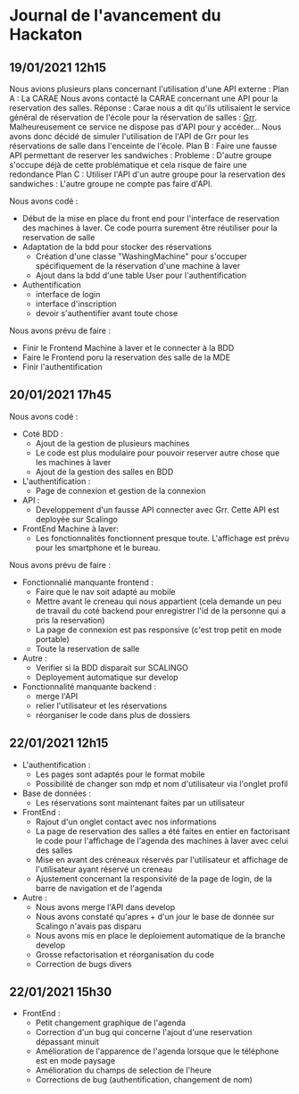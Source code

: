 # Journal de l'avancement du Hackaton

## 19/01/2021 12h15

Nous avions plusieurs plans concernant l'utilisation d'une API externe :
Plan A : La CARAE
    Nous avons contacté la CARAE concernant une API pour la reservation des salles.
    Réponse : Carae nous a dit qu'ils utilisaient le service général de réservation de l'école pour la réservation de salles : [Grr](https://reservation.imt-atlantique.fr/). Malheureusement ce service ne dispose pas d'API pour y accéder...
    Nous avons donc décidé de simuler l'utilisation de l'API de Grr pour les réservations de salle dans l'enceinte de l'école.
Plan B : Faire une fausse API permettant de reserver les sandwiches : 
    Probleme : D'autre groupe s'occupe déjà de cette problématique et cela risque de faire une redondance
Plan C : Utiliser l'API d'un autre groupe pour la reservation des sandwiches :
    L'autre groupe ne compte pas faire d'API.

Nous avons codé :

* Début de la mise en place du front end pour l'interface de reservation des machines à laver. Ce code pourra surement être réutiliser pour la reservation de salle
* Adaptation de la bdd pour stocker des réservations
    * Création d'une classe "WashingMachine" pour s'occuper spécifiquement de la réservation d'une machine à laver
    * Ajout dans la bdd d'une table User pour l'authentification
* Authentification
    * interface de login
    * interface d'inscription
    * devoir s'authentifier avant toute chose

Nous avons prévu de faire : 

* Finir le Frontend Machine à laver et le connecter à la BDD
* Faire le Frontend poru la reservation des salle de la MDE
* Finir l'authentification


## 20/01/2021 17h45

Nous avons codé :
* Coté BDD :
    * Ajout de la gestion de plusieurs machines
    * Le code est plus modulaire pour pouvoir reserver autre chose que les machines à laver
    * Ajout de la gestion des salles en BDD
* L'authentification :
    * Page de connexion et gestion de la connexion
* API :
    * Developpement d'un fausse API connecter avec Grr. Cette API est deployée sur Scalingo
* FrontEnd Machine à laver:
    * Les fonctionnalités fonctionnent presque toute. L'affichage est prévu pour les smartphone et le bureau. 

Nous avons prévu de faire :
* Fonctionnalié manquante frontend :
    * Faire que le nav soit adapté au mobile
    * Mettre avant le creneau qui nous appartient (cela demande un peu de travail du coté backend pour enregistrer l'id de la personne qui a pris la reservation)
    * La page de connexion est pas responsive (c'est trop petit en mode portable)
    * Toute la reservation de salle
* Autre :
    * Verifier si la BDD disparait sur SCALINGO
    * Deployement automatique sur develop
* Fonctionnalité manquante backend :
    * merge l'API
    * relier l'utilisateur et les réservations
    * réorganiser le code dans plus de dossiers

## 22/01/2021 12h15

* L'authentification :
    * Les pages sont adaptés pour le format mobile
    * Possibilité de changer son mdp et nom d'utilisateur via l'onglet profil
* Base de données :
    * Les réservations sont maintenant faites par un utilisateur
* FrontEnd :
    * Rajout d'un onglet contact avec nos informations
    * La page de reservation des salles a été faites en entier en factorisant le code pour l'affichage de l'agenda des machines à laver avec celui des salles
    * Mise en avant des créneaux réservés par l'utilisateur et affichage de l'utilisateur ayant réservé un creneau 
    * Ajustement concernant la responsivité de la page de login, de la barre de navigation et de l'agenda
* Autre :
    * Nous avons merge l'API dans develop
    * Nous avons constaté qu'apres + d'un jour le base de donnée sur Scalingo n'avais pas disparu
    * Nous avons mis en place le deploiement automatique de la branche develop
    * Grosse refactorisation et réorganisation du code
    * Correction de bugs divers
## 22/01/2021 15h30
* FrontEnd :
    * Petit changement graphique de l'agenda
    * Correction d'un bug qui concerne l'ajout d'une reservation dépassant minuit
    * Amélioration de l'apparence de l'agenda lorsque que le téléphone est en mode paysage
    * Amélioration du champs de selection de l'heure
    * Corrections de bug (authentification, changement de nom)